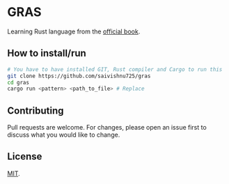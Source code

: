 # GRAS

Learning Rust language from the [official book](https://rust-cli.github.io/book).

## How to install/run

```bash
# You have to have installed GIT, Rust compiler and Cargo to run this  
git clone https://github.com/saivishnu725/gras
cd gras
cargo run <pattern> <path_to_file> # Replace 
```

## Contributing
Pull requests are welcome. For changes, please open an issue first to discuss what you would like to change.

## License
[MIT](https://choosealicense.com/licenses/mit/).
